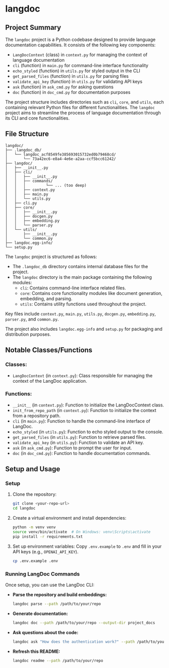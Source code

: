 # langdoc

## Project Summary

The `langdoc` project is a Python codebase designed to provide language documentation capabilities. It consists of the following key components:

- `LangDocContext` (class) in `context.py` for managing the context of language documentation
- `cli` (function) in `main.py` for command-line interface functionality
- `echo_styled` (function) in `utils.py` for styled output in the CLI
- `get_parsed_files` (function) in `utils.py` for parsing files
- `validate_api_key` (function) in `utils.py` for validating API keys
- `ask` (function) in `ask_cmd.py` for asking questions
- `doc` (function) in `doc_cmd.py` for documentation purposes

The project structure includes directories such as `cli`, `core`, and `utils`, each containing relevant Python files for different functionalities. The `langdoc` project aims to streamline the process of language documentation through its CLI and core functionalities.

## File Structure

```
langdoc/
├── .langdoc_db/
│   └── langdoc_acf8549fe385693015732ed0b79468cd/
│       └── 73a42ec6-e8a4-4e6e-a2aa-ccf5bcc61242/
├── langdoc/
│   ├── __init__.py
│   ├── cli/
│   │   ├── __init__.py
│   │   ├── commands/
│   │   │         └── ... (too deep)
│   │   ├── context.py
│   │   ├── main.py
│   │   └── utils.py
│   ├── cli.py
│   ├── core/
│   │   ├── __init__.py
│   │   ├── docgen.py
│   │   ├── embedding.py
│   │   └── parser.py
│   └── utils/
│       ├── __init__.py
│       └── common.py
├── langdoc.egg-info/
└── setup.py
```

The `langdoc` project is structured as follows:

- The `.langdoc_db` directory contains internal database files for the project.
- The `langdoc` directory is the main package containing the following modules:
  - `cli`: Contains command-line interface related files.
  - `core`: Contains core functionality modules like document generation, embedding, and parsing.
  - `utils`: Contains utility functions used throughout the project.

Key files include `context.py`, `main.py`, `utils.py`, `docgen.py`, `embedding.py`, `parser.py`, and `common.py`.

The project also includes `langdoc.egg-info` and `setup.py` for packaging and distribution purposes.

## Notable Classes/Functions

### Classes:
- `LangDocContext` (in `context.py`): Class responsible for managing the context of the LangDoc application.

### Functions:
- `__init__` (in `context.py`): Function to initialize the LangDocContext class.
- `init_from_repo_path` (in `context.py`): Function to initialize the context from a repository path.
- `cli` (in `main.py`): Function to handle the command-line interface of LangDoc.
- `echo_styled` (in `utils.py`): Function to echo styled output to the console.
- `get_parsed_files` (in `utils.py`): Function to retrieve parsed files.
- `validate_api_key` (in `utils.py`): Function to validate an API key.
- `ask` (in `ask_cmd.py`): Function to prompt the user for input.
- `doc` (in `doc_cmd.py`): Function to handle documentation commands.

## Setup and Usage

### Setup

1.  Clone the repository:
    ```bash
    git clone <your-repo-url>
    cd langdoc
    ```


2.  Create a virtual environment and install dependencies:
    ```bash
    python -m venv venv
    source venv/bin/activate  # On Windows: venv\Scripts\activate
    pip install -r requirements.txt
    ```

3. Set up environment variables:
   Copy `.env.example` to `.env` and fill in your API keys (e.g., `OPENAI_API_KEY`).
   ```bash
   cp .env.example .env
   ```

### Running LangDoc Commands

Once setup, you can use the LangDoc CLI:

-   **Parse the repository and build embeddings:**
    ```bash
    langdoc parse --path /path/to/your/repo
    ```
-   **Generate documentation:**
    ```bash
    langdoc doc --path /path/to/your/repo --output-dir project_docs
    ```
-   **Ask questions about the code:**
    ```bash
    langdoc ask "How does the authentication work?" --path /path/to/your/repo
    ```
-   **Refresh this README:**
    ```bash
    langdoc readme --path /path/to/your/repo
    ```

